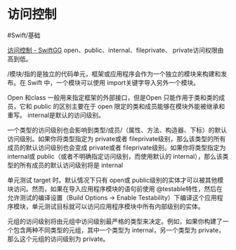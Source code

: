 # 访问控制
#Swift/基础

[访问控制 - SwiftGG](https://swiftgg.gitbook.io/swift/swift-jiao-cheng/26_access_control)
open、public、internal、fileprivate、 private访问权限由高到低。

/模块/指的是独立的代码单元，框架或应用程序会作为一个独立的模块来构建和发布。在 Swift 中，一个模块可以使用 import关键字导入另外一个模块。

Open 和class 一般用来指定框架的外部接口，但是Open 只能作用于类和类的成员，它和 public 的区别主要在于 open 限定的类和成员能够在模块外能被继承和重写。
internal是默认的访问级别。

一个类型的访问级别也会影响到类型/成员/（属性、方法、构造器、下标）的默认访问级别。如果你将类型指定为 private或者 fileprivate级别，那么该类型的所有成员的默认访问级别也会变成 private或者 fileprivate级别。如果你将类型指定为 internal或 public（或者不明确指定访问级别，而使用默认的 internal），那么该类型的所有成员的默认访问级别将是 internal

单元测试 target 时。默认情况下只有 open或 public级别的实体才可以被其他模块访问。然而，如果在导入应用程序模块的语句前使用 @testable特性，然后在允许测试的编译设置（Build Options -> Enable Testability）下编译这个应用程序模块，单元测试目标就可以访问应用程序模块中所有内部级别的实体。

元组的访问级别将由元组中访问级别最严格的类型来决定。例如，如果你构建了一个包含两种不同类型的元组，其中一个类型为 internal，另一个类型为 private，那么这个元组的访问级别为 private。